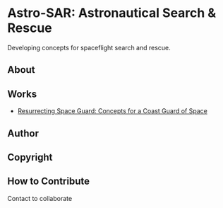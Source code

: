 # Astro-SAR: Astronautical Search & Rescue

Developing concepts for spaceflight search and rescue.

## About

## Works
- [Resurrecting Space Guard: Concepts for a Coast Guard of Space](https://iafastro.directory/iac/paper/id/40148/summary/)

## Author

## Copyright

## How to Contribute
Contact to collaborate

